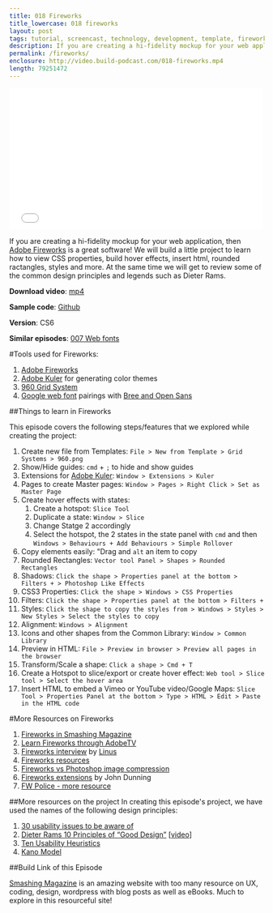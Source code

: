 ```yaml
---
title: 018 Fireworks
title_lowercase: 018 fireworks
layout: post
tags: tutorial, screencast, technology, development, template, fireworks, adobe, style, hover, html, vector, pixel, mockup, export, jpg, png, gif
description: If you are creating a hi-fidelity mockup for your web application, then Adobe Fireworks is a great software! We will build a little project to learn how to view CSS properties, build hover effects, insert html, rounded ractangles, styles and more. At the same time we will get to review some of the common design principles and legends such as Dieter Rams.
permalink: /fireworks/
enclosure: http://video.build-podcast.com/018-fireworks.mp4
length: 79251472
---
```


<div id="video"><iframe src="//player.vimeo.com/video/51724586" width="500" height="281" frameborder="0" webkitallowfullscreen mozallowfullscreen allowfullscreen></iframe></div>

If you are creating a hi-fidelity mockup for your web application, then [Adobe Fireworks](http://www.adobe.com/products/fireworks.html) is a great software! We will build a little project to learn how to view CSS properties, build hover effects, insert html, rounded ractangles, styles and more. At the same time we will get to review some of the common design principles and legends such as Dieter Rams.

**Download video**: [mp4](http://video.build-podcast.com/018-fireworks.mp4)

**Sample code**: [Github](https://github.com/sayanee/build-podcast/tree/master/018-fireworks)

**Version**: CS6

**Similar episodes**: [007 Web fonts](/web-fonts)

#Tools used for Fireworks:

1. [Adobe Fireworks](http://www.adobe.com/products/fireworks.html)
1. [Adobe Kuler](https://kuler.adobe.com/) for generating color themes
1. [960 Grid System](http://960.gs/)
1. [Google web font](http://www.google.com/webfonts) pairings with [Bree and Open Sans](http://designshack.net/articles/typography/10-more-great-google-font-combinations-you-can-copy/)

##Things to learn in Fireworks

This episode covers the following steps/features that we explored while creating the project:

1. Create new file from Templates: `File > New from Template > Grid Systems > 960.png`
1. Show/Hide guides: `cmd` + `;` to hide and show guides
1. Extensions for [Adobe Kuler](https://kuler.adobe.com/): `Window > Extensions > Kuler`
1. Pages to create Master pages: `Window > Pages > Right Click > Set as Master Page`
1. Create hover effects with states:
    1. Create a hotspot: `Slice Tool`
    1. Duplicate a state: `Window > Slice`
    1. Change Statge 2 accordingly
    1. Select the hotspot, the 2 states in the state panel with `cmd` and then `Windows > Behaviours + Add Behaviours > Simple Rollover`
1. Copy elements easily: "Drag and `alt` an item to copy
1. Rounded Rectangles: `Vector tool Panel > Shapes > Rounded Rectangles`
1. Shadows: `Click the shape > Properties panel at the bottom > Filters + > Photoshop Like Effects`
1. CSS3 Properties: `Click the shape > Windows > CSS Properties`
1. Filters: `Click the shape > Properties panel at the bottom > Filters +`
1. Styles: `Click the shape to copy the styles from > Windows > Styles > New Styles > Select the styles to copy`
1. Alignment: `Windows > Alignment`
1. Icons and other shapes from the Common Library: `Window > Common Library`
1. Preview in HTML: `File > Preview in browser > Preview all pages in the browser`
11. Transform/Scale a shape: `Click a shape > Cmd + T`
1. Create a Hotspot to slice/export or create hover effect: `Web tool > Slice tool > Select the hover area`
1. Insert HTML to embed a Vimeo or YouTube video/Google Maps: `Slice Tool > Properties Panel at the bottom > Type > HTML > Edit > Paste in the HTML code`

#More Resources on Fireworks

1. [Fireworks in Smashing Magazine](http://fireworks.smashingmagazine.com/)
1. [Learn Fireworks through AdobeTV](http://tv.adobe.com/show/learn-fireworks-cs6/)
1. [Fireworks interview](http://fireworksinterviews.com/) by [Linus](https://twitter.com/chunwui)
1. [Fireworks resources](http://www.noupe.com/design/an-explosion-of-adobe-fireworks-resources.html)
1. [Fireworks vs Photoshop image compression](http://webdesignerwall.com/general/fireworks-vs-photoshop-compression)
1. [Fireworks extensions](http://johndunning.com/fireworks/) by John Dunning
1. [FW Police - more resource](http://fwpolice.com/)

##More resources on the project
In creating this episode's project, we have used the names of the following design principles:

1. [30 usability issues to be aware of](http://uxdesign.smashingmagazine.com/2007/10/09/30-usability-issues-to-be-aware-of/)
1. [ Dieter Rams 10 Principles of “Good Design”](http://en.wikipedia.org/wiki/Dieter_Rams#Rams.27_ten_principles_of_.22good_design.22) [[video](https://vimeo.com/31743309)]
1. [Ten Usability Heuristics](http://www.useit.com/papers/heuristic/heuristic_list.html)
1. [Kano Model](http://en.wikipedia.org/wiki/Kano_model)

##Build Link of this Episode

[Smashing Magazine](http://www.smashingmagazine.com/) is an amazing website with too many resource on UX, coding, design, wordpress with blog posts as well as eBooks. Much to explore in this resourceful site!

